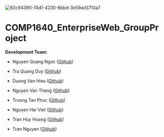 
![92c94390-74d1-4230-8bbd-3e59ad3713a7](https://github.com/qngoc07012002/COMP1640_EnterpriseWeb_GroupProject/assets/116235732/c22613ba-a78a-4586-ad3e-e4934e95f5b0)




# COMP1640_EnterpriseWeb_GroupProject

**Development Team:**
- Nguyen Quang Ngoc ([Github](https://github.com/qngoc07012002))

- Tra Quang Duy ([Github](https://github.com/EricTra))

- Duong Van Hieu ([Github](https://github.com/hieucodegioi))

- Nguyen Van Thang ([Github](https://github.com/NguyenVanThangzzzz))

- Truong Tan Phuc ([Github](https://github.com/phuccan0800))

- Nguyen Hai Viet ([Github](https://github.com/Ghauol123))

- Tran Huy Hoang ([Github](https://github.com/PainnIrene))

- Tran Nguyen ([Github](https://github.com/nguyentranazz123))
